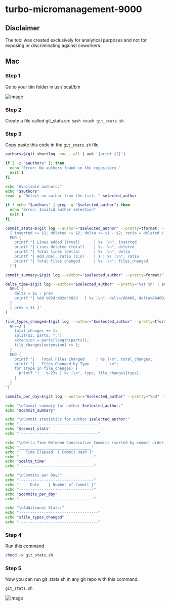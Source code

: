 # turbo-micromanagement-9000

## Disclaimer
The tool was created exclusively for analytical purposes and not for exposing or discriminating against coworkers.

## Mac
### Step 1
Go to your bin folder in usr/local/bin

![image](https://github.com/Markol17/turbo-micromanagement-9000/assets/19934640/0851d736-6edd-4d80-ae6d-3d02929e457d)

### Step 2
Create a file called git_stats.sh:
```bash touch git_stats.sh```

### Step 3
Copy paste this code in the ```git_stats.sh``` file
```bash
authors=$(git shortlog -sne --all | awk '{print $2}')

if [ -z "$authors" ]; then
  echo "Error: No authors found in the repository."
  exit 1
fi

echo "Available authors:"
echo "$authors"
read -p "Select an author from the list: " selected_author

if ! echo "$authors" | grep -q "$selected_author"; then
  echo "Error: Invalid author selection"
  exit 1
fi

commit_stats=$(git log --author="$selected_author" --pretty=tformat: --numstat | awk '
  { inserted += $1; deleted += $2; delta += $1 - $2; ratio = deleted / inserted; files_changed += NF / 3; }
  END {
    printf "| Lines added (total)      | %s |\n", inserted
    printf "| Lines deleted (total)    | %s |\n", deleted
    printf "| Total lines (delta)      | %s |\n", delta
    printf "| Add./Del. ratio (1:n)    | 1 : %s |\n", ratio
    printf "| Total files changed      | %s |\n", files_changed
  }')

commit_summary=$(git log --author="$selected_author" --pretty=format:"| %h | %ai | %s" --shortstat)

delta_time=$(git log --author="$selected_author" --pretty="%at %h" | sort -n | awk '
  NR>1 {
    delta = $1 - prev
    printf "| %dd %02d:%02d:%02d   | %s |\n", delta/86400, delta%86400/3600, delta%3600/60, delta%60, $2
  }
  { prev = $1 }'
)

file_types_changed=$(git log --author="$selected_author" --pretty=tformat: --numstat | awk '
  NF==3 {
    total_changes += 1;
    split($3, parts, ".");
    extension = parts[length(parts)];
    file_changes[extension] += 1;
  }
  END {
    printf "|   Total Files Changed     | %s |\n", total_changes;
    printf "|   Files Changed by Type       | \n";
    for (type in file_changes) {
      printf "|   %-23s | %s |\n", type, file_changes[type];
    }
  }
')

commits_per_day=$(git log --author="$selected_author" --pretty="%ad" --date=short | sort | uniq -c | awk '{printf "| %s |        %s        |\n", $2, $1}')

echo "\nCommit summary for author $selected_author:"
echo "$commit_summary"

echo "\nCommit statistics for author $selected_author:"
echo "-----------------------------------"
echo "$commit_stats"
echo "-----------------------------------"

echo "\nDelta Time Between Consecutive Commits (sorted by commit order):"
echo "________________________________"
echo "|  Time Elapsed  | Commit Hash |"
echo "---------------------------------"
echo "$delta_time"
echo "---------------------------------"

echo "\nCommits per Day:"
echo "---------------------------------"
echo "|    Date    | Number of Commit |"
echo "---------------------------------"
echo "$commits_per_day"
echo "---------------------------------"

echo "\nAdditional Stats:"
echo "-----------------------------------"
echo "$file_types_changed"
echo "-----------------------------------"
```

### Step 4
Run this command 
```bash 
chmod +x git_stats.sh
```

### Step 5

Now you can run git_stats.sh in any git repo with this command:
```bash
git_stats.sh
```
![image](https://github.com/Markol17/turbo-micromanagement-9000/assets/19934640/7e731934-f5a4-4d0b-8f6c-6982d7eb3925)

